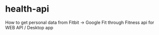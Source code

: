 # health-api
How to get personal data from Fitbit -> Google Fit through Fitness api for WEB API / Desktop app
